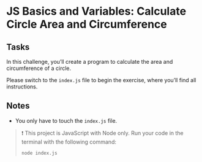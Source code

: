 # JS Basics and Variables: Calculate Circle Area and Circumference

## Tasks

In this challenge, you’ll create a program to calculate the area and circumference of a circle.

Please switch to the `index.js` file to begin the exercise, where you’ll find all instructions.

## Notes

- You only have to touch the `index.js` file.

> ❗️ This project is JavaScript with Node only. Run your code in the terminal with the following command:
>
> ```bash
> node index.js
> ```
